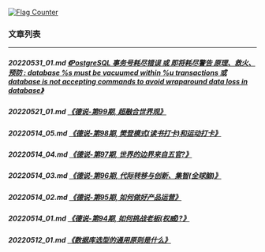 <a rel="nofollow" href="http://info.flagcounter.com/h9V1"  ><img src="http://s03.flagcounter.com/count/h9V1/bg_FFFFFF/txt_000000/border_CCCCCC/columns_2/maxflags_12/viewers_0/labels_0/pageviews_0/flags_0/"  alt="Flag Counter"  border="0"  ></a>  
  
### 文章列表  
----  
##### 20220531_01.md   [《PostgreSQL 事务号耗尽错误 或 即将耗尽警告 原理、救火、预防 : database %s must be vacuumed within %u transactions 或 database is not accepting commands to avoid wraparound data loss in database》](20220531_01.md)  
##### 20220521_01.md   [《德说-第99期, 超融合世界观》](20220521_01.md)  
##### 20220514_05.md   [《德说-第98期, 樊登模式(读书打卡)和运动打卡》](20220514_05.md)  
##### 20220514_04.md   [《德说-第97期, 世界的边界来自五官?》](20220514_04.md)  
##### 20220514_03.md   [《德说-第96期, 代际转移与创新、集智(全球脑)》](20220514_03.md)  
##### 20220514_02.md   [《德说-第95期, 如何做好产品运营》](20220514_02.md)  
##### 20220514_01.md   [《德说-第94期, 如何挑战老板(权威)?》](20220514_01.md)  
##### 20220512_01.md   [《数据库选型的通用原则是什么》](20220512_01.md)  
